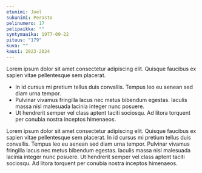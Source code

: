 ```yaml
---
etunimi: Joel
sukunimi: Perasto
pelinumero: 17
pelipaikka: ""
syntymaaika: 1977-09-22
pituus: "179"
kuva: ""
kausi: 2023-2024
---
```

Lorem ipsum dolor sit amet consectetur adipiscing elit. Quisque faucibus ex sapien vitae pellentesque sem placerat. 

* In id cursus mi pretium tellus duis convallis. Tempus leo eu aenean sed diam urna tempor. 
* Pulvinar vivamus fringilla lacus nec metus bibendum egestas. Iaculis massa nisl malesuada lacinia integer nunc posuere. 
* Ut hendrerit semper vel class aptent taciti sociosqu. Ad litora torquent per conubia nostra inceptos himenaeos.

Lorem ipsum dolor sit amet consectetur adipiscing elit. Quisque faucibus ex sapien vitae pellentesque sem placerat. In id cursus mi pretium tellus duis convallis. Tempus leo eu aenean sed diam urna tempor. Pulvinar vivamus fringilla lacus nec metus bibendum egestas. Iaculis massa nisl malesuada lacinia integer nunc posuere. Ut hendrerit semper vel class aptent taciti sociosqu. Ad litora torquent per conubia nostra inceptos himenaeos.
